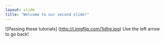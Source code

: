 ```yaml
---
layout: slide
title: "Welcome to our second slide!"
---
```

![Passing these tutorials]
(http://i.imgflip.com/1jdlre.jpg)
Use the left arrow to go back!
